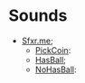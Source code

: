# Sounds

- [Sfxr.me](https://sfxr.me/);
  - [PickCoin](https://sfxr.me/#34T6PkntbT2sPpbmSdLFDELp8y1kb4VawKK94uMgoA5tpbEfxkuFCncQ37qaDFr13PE72UGGhAFbTZhHVCMSqQZGgV81iYbzxnR3Epg5APmbv6CRbMA8Y1ucs):
  - [HasBall](https://sfxr.me/#34T6PkkMojo6d3YifwWNNFATMy28KAwRx9Va9yT5Z5rNKVFvyGNHnKR9H8PuYnykfT3FX5ttpLoT7JqXS4N3FxjGnet41axKYYVU7HqYtdyyefBG4tdjNfcmV);
  - [NoHasBall](https://sfxr.me/#111116wGFWgc4XCLFSkQ7hGSXiiQM3FSF7f817ta9LYaXDJVErQsKjMLUBVkeaLaE2WxufKhAbU2dNXLkgAWUQgrPAzA8SZ6eB2bmjF8P9TbfFJY12isT4RM):